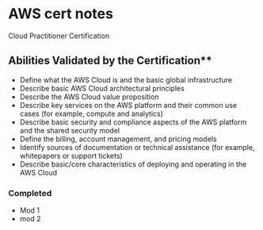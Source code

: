 # AWS cert notes

Cloud Practitioner Certification

## Abilities Validated by the Certification**

- Define what the AWS Cloud is and the basic global infrastructure
- Describe basic AWS Cloud architectural principles
- Describe the AWS Cloud value proposition
- Describe key services on the AWS platform and their common use cases (for example, compute and analytics)
- Describe basic security and compliance aspects of the AWS platform and the shared security model
- Define the billing, account management, and pricing models
- Identify sources of documentation or technical assistance (for example, whitepapers or support tickets)
- Describe basic/core characteristics of deploying and operating in the AWS Cloud

### Completed

- Mod 1
- mod 2
